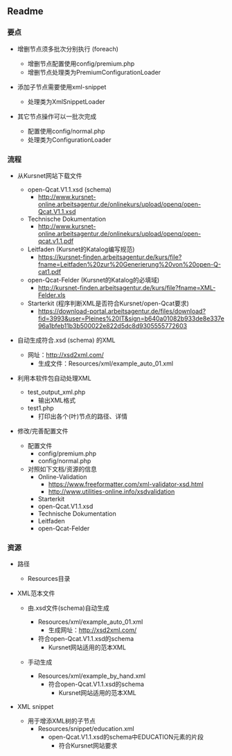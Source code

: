 ## Readme ##

### 要点 ###

- 增删节点须多批次分别执行 (foreach)
  - 增删节点配置使用config/premium.php
  - 增删节点处理类为PremiumConfigurationLoader
  
- 添加子节点需要使用xml-snippet
  - 处理类为XmlSnippetLoader

- 其它节点操作可以一批次完成
  - 配置使用config/normal.php
  - 处理类为ConfigurationLoader

### 流程 ###

- 从Kursnet网站下载文件
  - open-Qcat.V1.1.xsd (schema)
    - http://www.kursnet-online.arbeitsagentur.de/onlinekurs/upload/openq/open-Qcat.V1.1.xsd
  - Technische Dokumentation
    - http://www.kursnet-online.arbeitsagentur.de/onlinekurs/upload/openq/open-qcat.v1.1.pdf
  - Leitfaden (Kursnet的Katalog编写规范)
    - https://kursnet-finden.arbeitsagentur.de/kurs/file?fname=Leitfaden%20zur%20Generierung%20von%20open-Q-cat1.pdf
  - open-Qcat-Felder (Kursnet的Katalog的必填域)
    - http://kursnet-finden.arbeitsagentur.de/kurs/file?fname=XML-Felder.xls
  - Starterkit (程序判断XML是否符合Kursnet/open-Qcat要求)
    - https://download-portal.arbeitsagentur.de/files/download?fid=3993&user=Pleines%20IT&sign=b640a01082b933de8e337e96a1bfeb11b3b500022e822d5dc8d9305555772603
    
    
- 自动生成符合.xsd (schema) 的XML
  - 网址：http://xsd2xml.com/
    - 生成文件：Resources/xml/example_auto_01.xml
    
- 利用本软件包自动处理XML
  - test_output_xml.php
    - 输出XML格式
  - test1.php
    - 打印出各个(叶)节点的路径、详情

- 修改/完善配置文件
  - 配置文件
    - config/premium.php
    - config/normal.php    
  - 对照如下文档/资源的信息
    - Online-Validation
      - https://www.freeformatter.com/xml-validator-xsd.html
      - http://www.utilities-online.info/xsdvalidation 
    - Starterkit
    - open-Qcat.V1.1.xsd
    - Technische Dokumentation
    - Leitfaden
    - open-Qcat-Felder

### 资源 ###

- 路径
  - Resources目录

- XML范本文件
  - 由.xsd文件(schema)自动生成
      - Resources/xml/example_auto_01.xml
          - 生成网址：http://xsd2xml.com/
      - 符合open-Qcat.V1.1.xsd的schema
        - Kursnet网站适用的范本XML

  - 手动生成
      - Resources/xml/example_by_hand.xml
        - 符合open-Qcat.V1.1.xsd的schema
          - Kursnet网站适用的范本XML
          
- XML snippet
  - 用于增添XML树的子节点
    - Resources/snippet/education.xml
      - open-Qcat.V1.1.xsd的schema中EDUCATION元素的片段
        - 符合Kursnet网站要求

